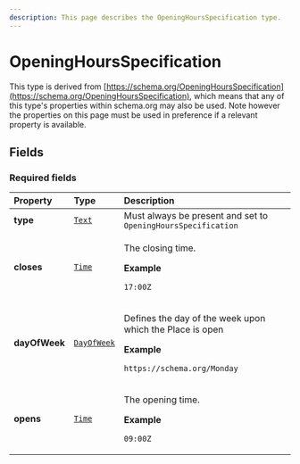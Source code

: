 ```yaml
---
description: This page describes the OpeningHoursSpecification type.
---
```


# OpeningHoursSpecification

This type is derived from [https://schema.org/OpeningHoursSpecification](https://schema.org/OpeningHoursSpecification), which means that any of this type's properties within schema.org may also be used. Note however the properties on this page must be used in preference if a relevant property is available.

## **Fields**

### **Required fields**
    
<table>
  <thead>
    <tr>
      <th style="text-align:left">Property</th>
      <th style="text-align:left">Type</th>
      <th style="text-align:left">Description</th>
    </tr>
  </thead>
  <tbody>
    <tr>
      <td style="text-align:left"><a name="type"></a><b>type</b></td>
      <td style="text-align:left">
        <a href="https://schema.org/Text"><code>Text</code></a>
      </td>
      <td style="text-align:left">
        Must always be present and set to <code>OpeningHoursSpecification</code>
      </td>
    </tr>
    <tr>
      <td style="text-align:left"><a name="closes"></a><b>closes</b></td>
      <td style="text-align:left">
        <a href="https://schema.org/Time"><code>Time</code></a>
      </td>
      <td style="text-align:left">
        <p>The closing time.</p><p></p><p><b>Example</b></p><p><code>17:00Z</code></p>
      </td>
    </tr>
    <tr>
      <td style="text-align:left"><a name="dayOfWeek"></a><b>dayOfWeek</b></td>
      <td style="text-align:left">
        <a href="https://schema.org/DayOfWeek"><code>DayOfWeek</code></a>
      </td>
      <td style="text-align:left">
        <p>Defines the day of the week upon which the Place is open</p><p></p><p><b>Example</b></p><p><code>https://schema.org/Monday</code></p>
      </td>
    </tr>
    <tr>
      <td style="text-align:left"><a name="opens"></a><b>opens</b></td>
      <td style="text-align:left">
        <a href="https://schema.org/Time"><code>Time</code></a>
      </td>
      <td style="text-align:left">
        <p>The opening time.</p><p></p><p><b>Example</b></p><p><code>09:00Z</code></p>
      </td>
    </tr>
  </tbody>
</table>


